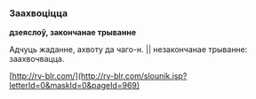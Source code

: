 ### Заахвоціцца
**дзеяслоў, закончанае трыванне**

Адчуць жаданне, ахвоту да чаго-н. || незакончанае трыванне: заахвочвацца.

<a rel="author">[http://rv-blr.com/](http://rv-blr.com/slounik.jsp?letterId=0&maskId=0&pageId=969)</a>
